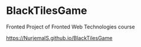 # BlackTilesGame
Fronted Project of Fronted Web Technologies course

https://NurjemalS.github.io/BlackTilesGame


